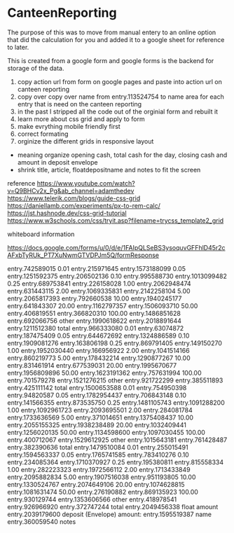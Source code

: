 # CanteenReporting

The purpose of this was to move from manual entery to an online option that did the calculation for you and added it to a google sheet for reference to later.

This is created from a google form and google forms is the backend for storage of the data.

1. copy action url from form on google pages and paste into action url on canteen reporting
2. copy over copy over name from entry.113524754  to name area for each entry that is need on the canteen reporting
3. in the past I stripped all the code out of the orginial form and rebuilt it
4. learn more about css grid and apply to form
5. make evrything mobile friendly first
6. correct formating
7. orginize the different grids in responsive layout
  - meaning organize opening cash, total cash for the day, closing cash and amount in deposit envelope
  - shrink title, article, floatdepositname and notes to fit the screen


reference
https://www.youtube.com/watch?v=Q9BHCv2x_Pg&ab_channel=adamthedev
https://www.telerik.com/blogs/guide-css-grid
https://daniellamb.com/experiments/px-to-rem-calc/
https://jst.hashnode.dev/css-grid-tutorial
https://www.w3schools.com/css/tryit.asp?filename=trycss_template2_grid

whiteboard information

https://docs.google.com/forms/u/0/d/e/1FAIpQLSeBS3ysoquvGFFhlD45r2cAFxbTyRUk_PT7XuNwmGTVDPJm5Q/formResponse

entry.742589015 0.01
entry.215971645 
entry.1573188099 0.05
entry.1251592375 
entry.206502136 0.10
entry.995588730 
entry.1013099482 0.25
entry.689753841 
entry.226158028 1.00
entry.2062948474 
entry.631443115 2.00
entry.1069335831 
entry.2142258104 5.00
entry.2065817393 
entry.792660538 10.00
entry.1940245177 
entry.641843307 20.00
entry.1162797357 
entry.1506093710 50.00
entry.406819551 
entry.366820310 100.00
entry.1486851628 
entry.692066756 other
entry.1990618622 
entry.2018891644 
entry.1211512380 total
entry.966333080 0.01
entry.63074872 
entry.187475409 0.05
entry.644672692 
entry.1324886589 0.10
entry.1909081276 
entry.163806198 0.25
entry.869791405 
entry.149150270 1.00
entry.1952030440 
entry.166956922 2.00
entry.1041514166 
entry.860219773 5.00
entry.178432214 
entry.1290877267 10.00
entry.831461914 
entry.677539031 20.00
entry.1995670677 
entry.1956809896 50.00
entry.1623191362 
entry.757631994 100.00
entry.701579278 
entry.1521276215 other
entry.921722299 
entry.385511893 
entry.425111142 total
entry.1500653588 0.01
entry.754950398 
entry.94820587 0.05
entry.1782954437 
entry.706843148 0.10
entry.141566355 
entry.873535750 0.25
entry.1481105743 
entry.1091288200 1.00
entry.1092961723 
entry.2093695501 2.00
entry.284081784 
entry.1733636569 5.00
entry.371014651 
entry.1375408437 10.00
entry.2055155325 
entry.1938238489 20.00
entry.1032409441 
entry.1256020135 50.00
entry.1134598600 
entry.1097030455 100.00
entry.400712067 
entry.1529612925 other
entry.1015643181 
entry.761428487 
entry.382390636 total
entry.1479510084 0.01
entry.255015491 
entry.1594563337 0.05
entry.1765741585 
entry.783410276 0.10
entry.234085364 
entry.1710370927 0.25
entry.195380811 
entry.815558334 1.00
entry.282223323 
entry.1972566112 2.00
entry.1713433849 
entry.2095882834 5.00
entry.1907516038 
entry.951193805 10.00
entry.1330524767 
entry.2074649106 20.00
entry.1074628815 
entry.1081631474 50.00
entry.276190882 
entry.869135923 100.00
entry.930129744 
entry.1353606566 other
entry.418978541 
entry.926966920 
entry.372747244 total
entry.2049456338 float amount
entry.2039179600 deposit (Envelope) amount:
entry.1595519387 name
entry.360059540 notes
